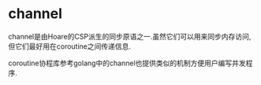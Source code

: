 # channel

channel是由Hoare的CSP派生的同步原语之一.虽然它们可以用来同步内存访问,但它们最好用在coroutine之间传递信息.  

coroutine协程库参考golang中的channel也提供类似的机制方便用户编写并发程序.